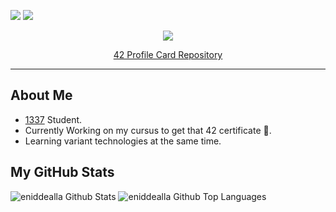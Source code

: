 ![](https://img.shields.io/github/followers/eniddealla?style=for-the-badge&logo=github)
![](https://img.shields.io/github/stars/eniddealla?style=for-the-badge&logo=github)

<p align="center">
  <img src="https://1337-readme-xi.vercel.app/api/profile?dark=true&login=akhalid">
  <a href="https://github.com/mohouyizme/1337-readme"> <p align="center">42 Profile Card Repository</p> </a>
</p>

<!-- ##### [Card repository](https://github.com/mohouyizme/1337-readme)-->
---
## About Me

- [1337](https://www.1337.ma/en/) Student.
- Currently Working on my cursus to get that 42 certificate 🤤.
- Learning variant technologies at the same time.

## My GitHub Stats

<img alt="eniddealla Github Stats" src="https://github-readme-stats.vercel.app/api?username=eniddealla&show_icons=true&hide_border=true&hide_title=true&icon_color=17D778&bg_color=0d1117&text_color=e1e4e8">


<img alt="eniddealla Github Top Languages" src="https://github-readme-stats.vercel.app/api/top-langs/?username=eniddealla&show_icons=true&hide_border=true&hide_title=true&layout=compact&icon_color=17D778&bg_color=0d1117&text_color=e1e4e8">
